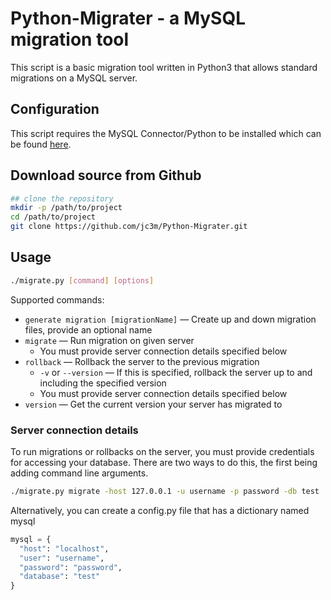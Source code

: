 # Python-Migrater - a MySQL migration tool

This script is a basic migration tool written in Python3 that allows standard migrations on a MySQL server.

## Configuration

This script requires the MySQL Connector/Python to be installed which can be found [here](https://dev.mysql.com/doc/connector-python/en/).

## Download source from Github

```sh
## clone the repository
mkdir -p /path/to/project
cd /path/to/project
git clone https://github.com/jc3m/Python-Migrater.git
```

## Usage

```sh
./migrate.py [command] [options]
```

Supported commands:
- `generate migration [migrationName]` &mdash; Create up and down migration files, provide an optional name
- `migrate` &mdash; Run migration on given server
  - You must provide server connection details specified below
- `rollback` &mdash; Rollback the server to the previous migration
  - `-v` or `--version` &mdash; If this is specified, rollback the server up to and including the specified version
  - You must provide server connection details specified below
- `version` &mdash; Get the current version your server has migrated to

### Server connection details

To run migrations or rollbacks on the server, you must provide credentials for accessing your database. There are two ways to do this, the first being adding command line arguments.

```sh
./migrate.py migrate -host 127.0.0.1 -u username -p password -db test
```

Alternatively, you can create a config.py file that has a dictionary named mysql

```python
mysql = {
  "host": "localhost",
  "user": "username",
  "password": "password",
  "database": "test"
}
```
